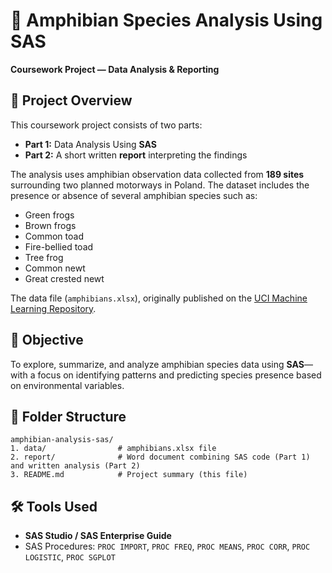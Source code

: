 # 🐸 Amphibian Species Analysis Using SAS

**Coursework Project — Data Analysis & Reporting**

## 📌 Project Overview

This coursework project consists of two parts:

* **Part 1:** Data Analysis Using **SAS**
* **Part 2:** A short written **report** interpreting the findings

The analysis uses amphibian observation data collected from **189 sites** surrounding two planned motorways in Poland. The dataset includes the presence or absence of several amphibian species such as:

* Green frogs
* Brown frogs
* Common toad
* Fire-bellied toad
* Tree frog
* Common newt
* Great crested newt

The data file (`amphibians.xlsx`), originally published on the [UCI Machine Learning Repository](https://archive.ics.uci.edu/ml/datasets/Amphibians).

## 🎯 Objective

To explore, summarize, and analyze amphibian species data using **SAS**—with a focus on identifying patterns and predicting species presence based on environmental variables.

## 📂 Folder Structure

```
amphibian-analysis-sas/
1. data/                # amphibians.xlsx file 
2. report/              # Word document combining SAS code (Part 1) and written analysis (Part 2)
3. README.md            # Project summary (this file)
```

## 🛠 Tools Used

* **SAS Studio / SAS Enterprise Guide**
* SAS Procedures: `PROC IMPORT`, `PROC FREQ`, `PROC MEANS`, `PROC CORR`, `PROC LOGISTIC`, `PROC SGPLOT`
